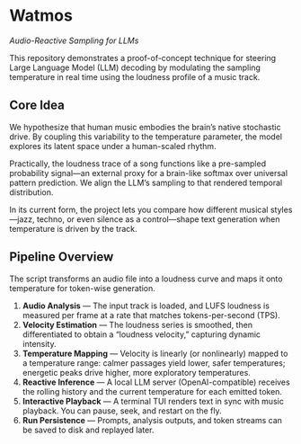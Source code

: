 # Watmos

*Audio-Reactive Sampling for LLMs*

This repository demonstrates a proof-of-concept technique for steering Large Language Model (LLM) decoding by modulating the sampling temperature in real time using the loudness profile of a music track.

## Core Idea

We hypothesize that human music embodies the brain’s native stochastic drive. By coupling this variability to the temperature parameter, the model explores its latent space under a human-scaled rhythm.

Practically, the loudness trace of a song functions like a pre-sampled probability signal—an external proxy for a brain-like softmax over universal pattern prediction. We align the LLM’s sampling to that rendered temporal distribution.

In its current form, the project lets you compare how different musical styles—jazz, techno, or even silence as a control—shape text generation when temperature is driven by the track.

## Pipeline Overview

The script transforms an audio file into a loudness curve and maps it onto temperature for token-wise generation.

1. **Audio Analysis** — The input track is loaded, and LUFS loudness is measured per frame at a rate that matches tokens-per-second (TPS).
2. **Velocity Estimation** — The loudness series is smoothed, then differentiated to obtain a “loudness velocity,” capturing dynamic intensity.
3. **Temperature Mapping** — Velocity is linearly (or nonlinearly) mapped to a temperature range: calmer passages yield lower, safer temperatures; energetic peaks drive higher, more exploratory temperatures.
4. **Reactive Inference** — A local LLM server (OpenAI-compatible) receives the rolling history and the current temperature for each emitted token.
5. **Interactive Playback** — A terminal TUI renders text in sync with music playback. You can pause, seek, and restart on the fly.
6. **Run Persistence** — Prompts, analysis outputs, and token streams can be saved to disk and replayed later.
